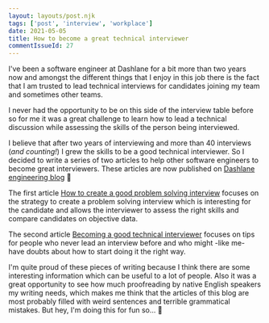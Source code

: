 ```yaml
---
layout: layouts/post.njk
tags: ['post', 'interview', 'workplace']
date: 2021-05-05
title: How to become a great technical interviewer
commentIssueId: 27
---
```


I've been a software engineer at Dashlane for a bit more than two years now and amongst the different things that I enjoy in this job there is the fact that I am trusted to lead technical interviews for candidates joining my team and sometimes other teams.

I never had the opportunity to be on this side of the interview table before so for me it was a great challenge to learn how to lead a technical discussion while assessing the skills of the person being interviewed.

I believe that after two years of interviewing and more than 40 interviews (_and counting!_) I grew the skills to be a good technical interviewer. So I decided to write a series of two articles to help other software engineers to become great interviewers. These articles are now published on [Dashlane engineering blog](https://blog.dashlane.com/category/engineering/) 🎉

The first article [How to create a good problem solving interview](https://blog.dashlane.com/how-to-create-a-good-problem-solving-interview/) focuses on the strategy to create a problem solving interview which is interesting for the candidate and allows the interviewer to assess the right skills and compare candidates on objective data.

The second article [Becoming a good technical interviewer](https://blog.dashlane.com/becoming-a-good-technical-interviewer/) focuses on tips for people who never lead an interview before and who might -like me- have doubts about how to start doing it the right way.

I'm quite proud of these pieces of writing because I think there are some interesting information which can be useful to a lot of people. Also it was a great opportunity to see how much proofreading by native English speakers my writing needs, which makes me think that the articles of this blog are most probably filled with weird sentences and terrible grammatical mistakes. But hey, I'm doing this for fun so... 🤷

<!-- vim: set spell: -->
